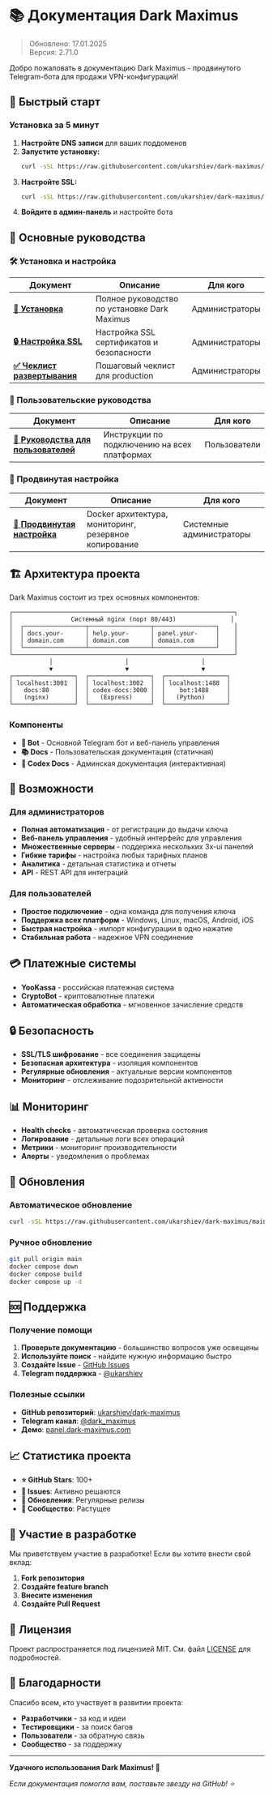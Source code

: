 # 📚 Документация Dark Maximus

> Обновлено: 17.01.2025  
> Версия: 2.71.0

Добро пожаловать в документацию Dark Maximus - продвинутого Telegram-бота для продажи VPN-конфигураций!

## 🚀 Быстрый старт

### Установка за 5 минут

1. **Настройте DNS записи** для ваших поддоменов
2. **Запустите установку:**
   ```bash
   curl -sSL https://raw.githubusercontent.com/ukarshiev/dark-maximus/main/install.sh | sudo bash
   ```
3. **Настройте SSL:**
   ```bash
   curl -sSL https://raw.githubusercontent.com/ukarshiev/dark-maximus/main/ssl-install.sh | sudo bash
   ```
4. **Войдите в админ-панель** и настройте бота

## 📖 Основные руководства

### 🛠️ Установка и настройка

| Документ | Описание | Для кого |
|----------|----------|----------|
| **[🚀 Установка](INSTALLATION.md)** | Полное руководство по установке Dark Maximus | Администраторы |
| **[🔒 Настройка SSL](SSL-SETUP.md)** | Настройка SSL сертификатов и безопасности | Администраторы |
| **[✅ Чеклист развертывания](DEPLOYMENT-CHECKLIST.md)** | Пошаговый чеклист для production | Администраторы |

### 👥 Пользовательские руководства

| Документ | Описание | Для кого |
|----------|----------|----------|
| **[📱 Руководства для пользователей](USER-GUIDES.md)** | Инструкции по подключению на всех платформах | Пользователи |

### 🔧 Продвинутая настройка

| Документ | Описание | Для кого |
|----------|----------|----------|
| **[🔧 Продвинутая настройка](ADVANCED-SETUP.md)** | Docker архитектура, мониторинг, резервное копирование | Системные администраторы |

## 🏗️ Архитектура проекта

Dark Maximus состоит из трех основных компонентов:

```
┌─────────────────────────────────────────────────────────────┐
│                Системный nginx (порт 80/443)               │
│  ┌─────────────────┬─────────────────┬─────────────────┐    │
│  │ docs.your-      │ help.your-      │ panel.your-     │    │
│  │ domain.com      │ domain.com      │ domain.com      │    │
│  └─────────────────┴─────────────────┴─────────────────┘    │
└─────────────────────────────────────────────────────────────┘
           │                    │                    │
           ▼                    ▼                    ▼
┌─────────────────┐  ┌─────────────────┐  ┌─────────────────┐
│ localhost:3001  │  │ localhost:3002  │  │ localhost:1488  │
│   docs:80       │  │ codex-docs:3000 │  │    bot:1488     │
│   (nginx)       │  │   (Express)     │  │   (Python)      │
└─────────────────┘  └─────────────────┘  └─────────────────┘
```

### Компоненты

- **🤖 Bot** - Основной Telegram бот и веб-панель управления
- **📚 Docs** - Пользовательская документация (статичная)
- **🔧 Codex Docs** - Админская документация (интерактивная)

## 🚀 Возможности

### Для администраторов

- **Полная автоматизация** - от регистрации до выдачи ключа
- **Веб-панель управления** - удобный интерфейс для управления
- **Множественные серверы** - поддержка нескольких 3x-ui панелей
- **Гибкие тарифы** - настройка любых тарифных планов
- **Аналитика** - детальная статистика и отчеты
- **API** - REST API для интеграций

### Для пользователей

- **Простое подключение** - одна команда для получения ключа
- **Поддержка всех платформ** - Windows, Linux, macOS, Android, iOS
- **Быстрая настройка** - импорт конфигурации в одно нажатие
- **Стабильная работа** - надежное VPN соединение

## 💳 Платежные системы

- **YooKassa** - российская платежная система
- **CryptoBot** - криптовалютные платежи
- **Автоматическая обработка** - мгновенное зачисление средств

## 🔒 Безопасность

- **SSL/TLS шифрование** - все соединения защищены
- **Безопасная архитектура** - изоляция компонентов
- **Регулярные обновления** - актуальные версии компонентов
- **Мониторинг** - отслеживание подозрительной активности

## 📊 Мониторинг

- **Health checks** - автоматическая проверка состояния
- **Логирование** - детальные логи всех операций
- **Метрики** - мониторинг производительности
- **Алерты** - уведомления о проблемах

## 🔄 Обновления

### Автоматическое обновление

```bash
curl -sSL https://raw.githubusercontent.com/ukarshiev/dark-maximus/main/install.sh | sudo bash
```

### Ручное обновление

```bash
git pull origin main
docker compose down
docker compose build
docker compose up -d
```

## 🆘 Поддержка

### Получение помощи

1. **Проверьте документацию** - большинство вопросов уже освещены
2. **Используйте поиск** - найдите нужную информацию быстро
3. **Создайте Issue** - [GitHub Issues](https://github.com/ukarshiev/dark-maximus/issues)
4. **Telegram поддержка** - [@ukarshiev](https://t.me/ukarshiev)

### Полезные ссылки

- **GitHub репозиторий**: [ukarshiev/dark-maximus](https://github.com/ukarshiev/dark-maximus)
- **Telegram канал**: [@dark_maximus](https://t.me/dark_maximus)
- **Демо**: [panel.dark-maximus.com](https://panel.dark-maximus.com)

## 📈 Статистика проекта

- **⭐ GitHub Stars**: 100+
- **🐛 Issues**: Активно решаются
- **🔄 Обновления**: Регулярные релизы
- **👥 Сообщество**: Растущее

## 🤝 Участие в разработке

Мы приветствуем участие в разработке! Если вы хотите внести свой вклад:

1. **Fork репозитория**
2. **Создайте feature branch**
3. **Внесите изменения**
4. **Создайте Pull Request**

## 📝 Лицензия

Проект распространяется под лицензией MIT. См. файл [LICENSE](../LICENSE) для подробностей.

## 🙏 Благодарности

Спасибо всем, кто участвует в развитии проекта:

- **Разработчики** - за код и идеи
- **Тестировщики** - за поиск багов
- **Пользователи** - за обратную связь
- **Сообщество** - за поддержку

---

**Удачного использования Dark Maximus! 🚀**

*Если документация помогла вам, поставьте звезду на GitHub! ⭐*